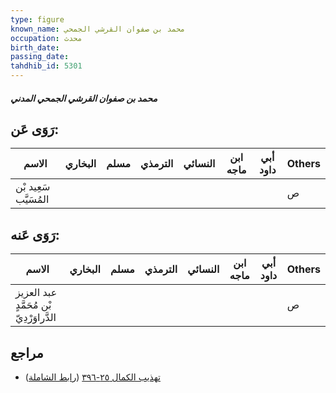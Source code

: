 ```yaml
---
type: figure
known_name: محمد بن صفوان القرشي الجمحي
occupation: محدث
birth_date:
passing_date:
tahdhib_id: 5301
---
```

##### محمد بن صفوان القرشي الجمحي المدني

## رَوَى عَن:
| الاسم                 | البخاري | مسلم | الترمذي | النسائي | ابن ماجه | أبي داود | Others |
| --------------------- | ------- | ---- | ------- | ------- | -------- | -------- | ------ |
| سَعِيد بْن المُسَيَّب |         |      |         |         |          |          | ص      |
## رَوَى عَنه:
| الاسم                                    | البخاري | مسلم | الترمذي | النسائي | ابن ماجه | أبي داود | Others |
| ---------------------------------------- | ------- | ---- | ------- | ------- | -------- | -------- | ------ |
| عبد العزيز بْن مُحَمَّدٍ الدَّراوَرْدِيّ |         |      |         |         |          |          | ص      |
## مراجع
- [تهذيب الكمال ٢٥-٣٩٦](obsidian://open?vault=Tahdhib-al-Kamal&file=Figures/٥٣٠١-محمد%20بن%20صفوان%20القرشي%20الجمحي%20المدني) ([رابط الشاملة](https://shamela.ws/book/3722/13489))